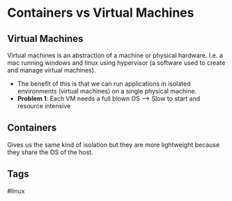 # Containers vs Virtual Machines

## Virtual Machines
Virtual machines is an abstraction of a machine or physical hardware. I.e. a mac running windows and linux using hypervisor (a software used to create and manage virtual machines).
* The benefit of this is that we can run applications in isolated environments (virtual machines) on a single physical machine.  
* **Problem 1**: Each VM needs a full blown OS --> Slow to start and resource intensive

## Containers
Gives us the same kind of isolation but they are more lightweight because they share the OS of the host.

## Tags
#linux
